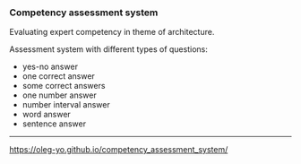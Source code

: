 ### **Competency assessment system**

Evaluating expert competency in theme of architecture.

Assessment system with different types of questions:
* yes-no answer
* one correct answer
* some correct answers
* one number answer
* number interval answer
* word answer
* sentence answer

---

https://oleg-yo.github.io/competency_assessment_system/
